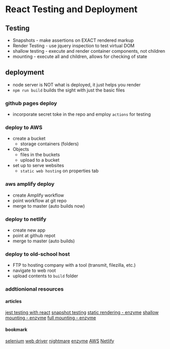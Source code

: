 # React Testing and Deployment

## Testing

- Snapshots - make assertions on EXACT rendered markup
- Render Testing - use jquery inspection to test virtual DOM
- shallow testing - execute and render container components, not children
- mounting - execute all and children, allows for checking of state

## deployment

- node server is NOT what is deployed, it just helps you render
- `npm run build` builds the sight with just the basic files

### github pages deploy

- incorporate secret toke in the repo and employ `actions` for testing

### deploy to AWS

- create a bucket
  - storage containers (folders)
- Objects
  - files in the buckets
  - upload to a bucket
- set up to serve websites
  - `static web hosting` on properties tab

### aws amplify deploy

- create Amplify workflow
- point workflow at git repo
- merge to master (auto builds now)

### deploy to netlify

- create new app
- point at github repot
- merge to master (auto builds)

### deploy to old-school host

- FTP to hosting company with a tool (transmit, filezilla, etc.)
- navigate to web root
- upload contents to `build` folder

### addtionional resources

#### articles

[jest testing with react](https://create-react-app.dev/docs/running-tests/)
[snapshot testing](https://jestjs.io/docs/en/snapshot-testing)
[static rendering - enzyme](https://airbnb.io/enzyme/docs/api/shallow.html)
[shallow mounting - enzyme](https://airbnb.io/enzyme/docs/api/render.html)
[full mounting - enzyme](https://airbnb.io/enzyme/docs/api/mount.html)

#### bookmark

[selenium](https://www.seleniumhq.org/)
[web driver](http://webdriver.io/)
[nightmare](http://www.nightmarejs.org/)
[enzyme](https://airbnb.io/enzyme/docs/api/)
[AWS](http://aws.amazon.com/)
[Netlify](http://www.netlify.com/)